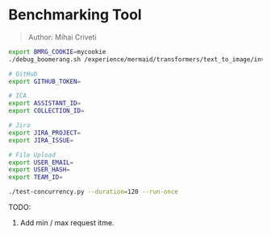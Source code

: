 # Benchmarking Tool

> Author: Mihai Criveti

```bash
export BMRG_COOKIE=mycookie
./debug_boomerang.sh /experience/mermaid/transformers/text_to_image/invoke routes/mermaid.json

# GitHub
export GITHUB_TOKEN=

# ICA
export ASSISTANT_ID=
export COLLECTION_ID=

# Jira
export JIRA_PROJECT=
export JIRA_ISSUE=

# File Upload
export USER_EMAIL=
export USER_HASH=
export TEAM_ID=

./test-concurrency.py --duration=120 --run-once
```

TODO:

1. Add min / max request itme.
